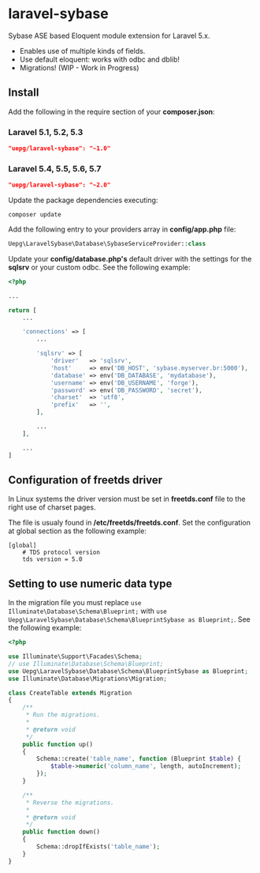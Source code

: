 # laravel-sybase

Sybase ASE based Eloquent module extension for Laravel 5.x.
* Enables use of multiple kinds of fields.
* Use default eloquent: works with odbc and dblib!
* Migrations! (WIP - Work in Progress)

## Install

Add the following in the require section of your **composer.json**:

### Laravel 5.1, 5.2, 5.3

```json
"uepg/laravel-sybase": "~1.0"
```
### Laravel 5.4, 5.5, 5.6, 5.7

```json
"uepg/laravel-sybase": "~2.0"
```

Update the package dependencies executing:

```shell
composer update
```

Add the following entry to your providers array in **config/app.php** file: 

```php
Uepg\LaravelSybase\Database\SybaseServiceProvider::class
```

Update your **config/database.php's** default driver with the settings for the **sqlsrv** or your custom odbc. See the following example:

```php
<?php

...

return [
    ...

    'connections' => [
        ...

        'sqlsrv' => [
            'driver'   => 'sqlsrv',
            'host'     => env('DB_HOST', 'sybase.myserver.br:5000'),
            'database' => env('DB_DATABASE', 'mydatabase'),
            'username' => env('DB_USERNAME', 'forge'),
            'password' => env('DB_PASSWORD', 'secret'),
            'charset'  => 'utf8',
            'prefix'   => '',
        ],

        ...
    ],

    ...
]
```

## Configuration of freetds driver

In Linux systems the driver version must be set in **freetds.conf** file to the right use of charset pages.

The file is usualy found in **/etc/freetds/freetds.conf**. Set the configuration at global section as the following example:

```text
[global]
    # TDS protocol version
    tds version = 5.0
```

## Setting to use numeric data type

In the migration file you must replace `use Illuminate\Database\Schema\Blueprint;` with `use Uepg\LaravelSybase\Database\Schema\BlueprintSybase as Blueprint;`. See the following example:

```php
<?php

use Illuminate\Support\Facades\Schema;
// use Illuminate\Database\Schema\Blueprint;
use Uepg\LaravelSybase\Database\Schema\BlueprintSybase as Blueprint;
use Illuminate\Database\Migrations\Migration;

class CreateTable extends Migration
{
    /**
     * Run the migrations.
     *
     * @return void
     */
    public function up()
    {
        Schema::create('table_name', function (Blueprint $table) {
            $table->numeric('column_name', length, autoIncrement);
        });
    }

    /**
     * Reverse the migrations.
     *
     * @return void
     */
    public function down()
    {
        Schema::dropIfExists('table_name');
    }
}
```
